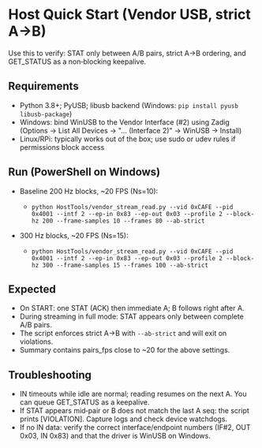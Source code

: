 # Host Quick Start (Vendor USB, strict A→B)

Use this to verify: STAT only between A/B pairs, strict A→B ordering, and GET_STATUS as a non‑blocking keepalive.

## Requirements
- Python 3.8+; PyUSB; libusb backend (Windows: `pip install pyusb libusb-package`)
- Windows: bind WinUSB to the Vendor Interface (#2) using Zadig (Options → List All Devices → "… (Interface 2)" → WinUSB → Install)
- Linux/RPi: typically works out of the box; use sudo or udev rules if permissions block access

## Run (PowerShell on Windows)
- Baseline 200 Hz blocks, ~20 FPS (Ns=10):
  - `python HostTools/vendor_stream_read.py --vid 0xCAFE --pid 0x4001 --intf 2 --ep-in 0x83 --ep-out 0x03 --profile 2 --block-hz 200 --frame-samples 10 --frames 80 --ab-strict`

- 300 Hz blocks, ~20 FPS (Ns=15):
  - `python HostTools/vendor_stream_read.py --vid 0xCAFE --pid 0x4001 --intf 2 --ep-in 0x83 --ep-out 0x03 --profile 2 --block-hz 300 --frame-samples 15 --frames 100 --ab-strict`

## Expected
- On START: one STAT (ACK) then immediate A; B follows right after A.
- During streaming in full mode: STAT appears only between complete A/B pairs.
- The script enforces strict A→B with `--ab-strict` and will exit on violations.
- Summary contains pairs_fps close to ~20 for the above settings.

## Troubleshooting
- IN timeouts while idle are normal; reading resumes on the next A. You can queue GET_STATUS as a keepalive.
- If STAT appears mid‑pair or B does not match the last A seq: the script prints [VIOLATION]. Capture logs and check device watchdogs.
- If no IN data: verify the correct interface/endpoint numbers (IF#2, OUT 0x03, IN 0x83) and that the driver is WinUSB on Windows.
